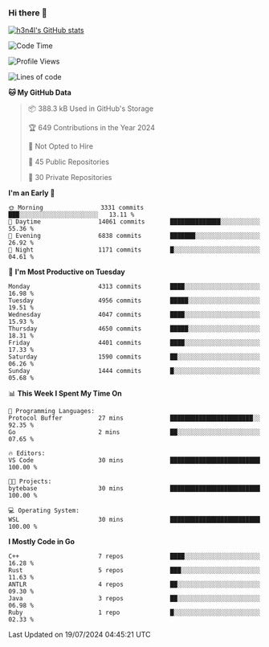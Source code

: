 ### Hi there 👋

[![h3n4l's GitHub stats](https://github-readme-stats.vercel.app/api?username=h3n4l&count_private=true&show_icons=true&theme=radical)](https://github.com/h3n4l/github-readme-stats)

<!--START_SECTION:waka-->
![Code Time](http://img.shields.io/badge/Code%20Time-1%2C883%20hrs%2011%20mins-blue)

![Profile Views](http://img.shields.io/badge/Profile%20Views-0-blue)

![Lines of code](https://img.shields.io/badge/From%20Hello%20World%20I%27ve%20Written-10.0%20million%20lines%20of%20code-blue)

**🐱 My GitHub Data** 

> 📦 388.3 kB Used in GitHub's Storage 
 > 
> 🏆 649 Contributions in the Year 2024
 > 
> 🚫 Not Opted to Hire
 > 
> 📜 45 Public Repositories 
 > 
> 🔑 30 Private Repositories 
 > 
**I'm an Early 🐤** 

```text
🌞 Morning                3331 commits        ███░░░░░░░░░░░░░░░░░░░░░░   13.11 % 
🌆 Daytime                14061 commits       ██████████████░░░░░░░░░░░   55.36 % 
🌃 Evening                6838 commits        ███████░░░░░░░░░░░░░░░░░░   26.92 % 
🌙 Night                  1171 commits        █░░░░░░░░░░░░░░░░░░░░░░░░   04.61 % 
```
📅 **I'm Most Productive on Tuesday** 

```text
Monday                   4313 commits        ████░░░░░░░░░░░░░░░░░░░░░   16.98 % 
Tuesday                  4956 commits        █████░░░░░░░░░░░░░░░░░░░░   19.51 % 
Wednesday                4047 commits        ████░░░░░░░░░░░░░░░░░░░░░   15.93 % 
Thursday                 4650 commits        █████░░░░░░░░░░░░░░░░░░░░   18.31 % 
Friday                   4401 commits        ████░░░░░░░░░░░░░░░░░░░░░   17.33 % 
Saturday                 1590 commits        ██░░░░░░░░░░░░░░░░░░░░░░░   06.26 % 
Sunday                   1444 commits        █░░░░░░░░░░░░░░░░░░░░░░░░   05.68 % 
```


📊 **This Week I Spent My Time On** 

```text
💬 Programming Languages: 
Protocol Buffer          27 mins             ███████████████████████░░   92.35 % 
Go                       2 mins              ██░░░░░░░░░░░░░░░░░░░░░░░   07.65 % 

🔥 Editors: 
VS Code                  30 mins             █████████████████████████   100.00 % 

🐱‍💻 Projects: 
bytebase                 30 mins             █████████████████████████   100.00 % 

💻 Operating System: 
WSL                      30 mins             █████████████████████████   100.00 % 
```

**I Mostly Code in Go** 

```text
C++                      7 repos             ████░░░░░░░░░░░░░░░░░░░░░   16.28 % 
Rust                     5 repos             ███░░░░░░░░░░░░░░░░░░░░░░   11.63 % 
ANTLR                    4 repos             ██░░░░░░░░░░░░░░░░░░░░░░░   09.30 % 
Java                     3 repos             ██░░░░░░░░░░░░░░░░░░░░░░░   06.98 % 
Ruby                     1 repo              █░░░░░░░░░░░░░░░░░░░░░░░░   02.33 % 
```




 Last Updated on 19/07/2024 04:45:21 UTC
<!--END_SECTION:waka-->

